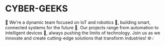 # CYBER-GEEKS
🚀 We're a dynamic team focused on IoT and robotics 🤖, building smart, connected systems for the future 🌟. Our projects range from automation to intelligent devices 🔧, always pushing the limits of technology. Join us as we innovate and create cutting-edge solutions that transform industries! ⚙️💡
